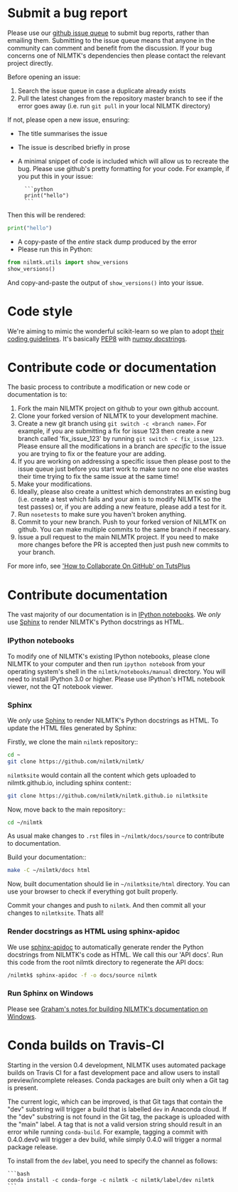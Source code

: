 
# Submit a bug report

Please use our [github issue queue](https://github.com/nilmtk/nilmtk/issues) to submit bug reports, rather than emailing them.  Submitting to the issue queue means that anyone in the community can comment and benefit from the discussion.  If your bug concerns one of NILMTK's dependencies then please contact the relevant project directly.

Before opening an issue:

1. Search the issue queue in case a duplicate already exists
2. Pull the latest changes from the repository master branch to see if the error goes away (i.e. run `git pull` in your local NILMTK directory)

If not, please open a new issue, ensuring:

* The title summarises the issue
* The issue is described briefly in prose
* A minimal snippet of code is included which will allow us to recreate the bug.  Please use github's pretty formatting for your code.  For example, if you put this in your issue:

		```python
		print("hello")
		```

Then this will be rendered:
```python
print("hello")
```

* A copy-paste of the *entire* stack dump produced by the error
* Please run this in Python:
```python
from nilmtk.utils import show_versions
show_versions()
```
  And copy-and-paste the output of `show_versions()` into your issue.


# Code style

We're aiming to mimic the wonderful scikit-learn so we plan to adopt [their coding guidelines](http://scikit-learn.org/stable/developers/#coding-guidelines).  It's basically [PEP8](http://www.python.org/dev/peps/pep-0008/) with [numpy docstrings](https://numpydoc.readthedocs.io/en/latest/format.html#docstring-standard).


# Contribute code or documentation

The basic process to contribute a modification or new code or documentation is to:

1. Fork the main NILMTK project on github to your own github account.
2. Clone your forked version of NILMTK to your development machine.
3. Create a new git branch using `git switch -c <branch name>`.  For example, if you are submitting a fix for issue 123 then create a new branch called 'fix_issue_123' by running `git switch -c fix_issue_123`.  Please ensure all the modifications in a branch are *specific* to the issue you are trying to fix or the feature your are adding.
4. If you are working on addressing a specific issue then please post to the issue queue just before you start work to make sure no one else wastes their time trying to fix the same issue at the same time! 
5. Make your modifications.
6. Ideally, please also create a unittest which demonstrates an existing bug (i.e. create a test which fails and your aim is to modify NILMTK so the test passes) or, if you are adding a new feature, please add a test for it.
7. Run `nosetests` to make sure you haven't broken anything. 
8. Commit to your new branch.  Push to your forked version of NILMTK on github.  You can make multiple commits to the same branch if necessary.
9. Issue a pull request to the main NILMTK project.  If you need to make more changes before the PR is accepted then just push new commits to your branch.

For more info, see ['How to Collaborate On GitHub' on TutsPlus](http://code.tutsplus.com/tutorials/how-to-collaborate-on-github--net-34267)


# Contribute documentation

The vast majority of our documentation is in [IPython notebooks](http://ipython.org/notebook.html).  We *only* use [Sphinx](http://sphinx-doc.org) to render NILMTK's Python docstrings as HTML.


### IPython notebooks

To modify one of NILMTK's existing IPython notebooks, please clone NILMTK to your computer and then run `ipython notebook` from your operating system's shell in the `nilmtk/notebooks/manual` directory.  You will need to install IPython 3.0 or higher.  Please use IPython's HTML notebook viewer, not the QT notebook viewer.



### Sphinx
We *only* use [Sphinx](http://sphinx-doc.org) to render NILMTK's Python docstrings as HTML.  To update the HTML files generated by Sphinx:

Firstly, we clone the main `nilmtk` repository::

```bash
cd ~
git clone https://github.com/nilmtk/nilmtk/
```

`nilmtksite` would contain all the content which gets uploaded to nilmtk.github.io, including sphinx content::

```bash
git clone https://github.com/nilmtk/nilmtk.github.io nilmtksite
```

Now, move back to the main repository::

```bash
cd ~/nilmtk
```

As usual make changes to `.rst` files in `~/nilmtk/docs/source` to contribute to documentation. 

Build your documentation::

```bash
make -C ~/nilmtk/docs html
```

Now, built documentation should lie in `~/nilmtksite/html` directory. You can use your browser to check if everything got built properly.

Commit your changes and push to ``nilmtk``. And then commit all your changes to ``nilmtksite``. Thats all!


### Render docstrings as HTML using sphinx-apidoc

We use [sphinx-apidoc](http://sphinx-doc.org/man/sphinx-apidoc.html) to automatically generate render the Python docstrings from NILMTK's code as HTML.  We call this our 'API docs'. Run this code from the root nilmtk directory to regenerate the API docs:

```bash
/nilmtk$ sphinx-apidoc -f -o docs/source nilmtk
```

### Run Sphinx on Windows

Please see [Graham's notes for building NILMTK's documentation on Windows](https://github.com/nilmtk/nilmtk/issues/388#issuecomment-107220362).


   
# Conda builds on Travis-CI

Starting in the version 0.4 development, NILMTK uses automated package builds on Travis CI for a fast development pace and allow users to install preview/incomplete releases. Conda packages are built only when a Git tag is present.

The current logic, which can be improved, is that Git tags that contain the "dev" substring will trigger a build that is labelled `dev` in Anaconda cloud. If the "dev" substring is not found in the Git tag, the package is uploaded with the "main" label. A tag that is not a valid version string should result in an error while running `conda-build`.
For example, tagging a commit with 0.4.0.dev0 will trigger a dev build, while simply 0.4.0 will trigger a normal package release.

To install from the `dev` label, you need to specify the channel as follows:

	```bash
    conda install -c conda-forge -c nilmtk -c nilmtk/label/dev nilmtk
	```
